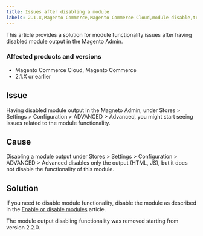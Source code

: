 ```yaml
---
title: Issues after disabling a module
labels: 2.1.x,Magento Commerce,Magento Commerce Cloud,module disable,troubleshooting
---
```


This article provides a solution for module functionality issues after having disabled module output in the Magento Admin.

### Affected products and versions

* Magento Commerce Cloud, Magento Commerce
* 2.1.X or earlier

## Issue

Having disabled module output in the Magneto Admin, under Stores > Settings > Configuration > ADVANCED > Advanced, you might start seeing issues related to the module functionality.

## Cause

Disabling a module output under Stores > Settings > Configuration > ADVANCED > Advanced disables only the output (HTML, JS), but it does not disable the functionality of this module.

## Solution

If you need to disable module functionality, disable the module as described in the [Enable or disable modules](https://devdocs.magento.com/guides/v2.1/install-gde/install/cli/install-cli-subcommands-enable.html) article.

The module output disabling functionality was removed starting from version 2.2.0.
